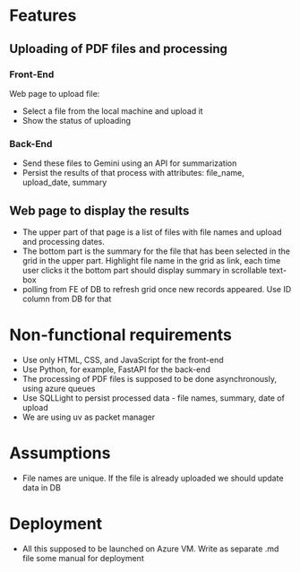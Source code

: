 # Features
## Uploading of PDF files and processing
### Front-End
Web page to upload file:
- Select a file from the local machine and upload it
- Show the status of uploading

### Back-End
- Send these files to Gemini using an API for summarization
- Persist the results of that process with attributes: file_name, upload_date, summary

## Web page to display the results
- The upper part of that page is a list of files with file names and upload and processing dates.
- The bottom part is the summary for the file that has been selected in the grid in the upper part. Highlight file name in the grid as link, each time user clicks it the bottom part should display summary in scrollable text-box
-  polling from FE of DB to refresh grid once new records appeared. Use ID column from DB for that

# Non-functional requirements
- Use only HTML, CSS, and JavaScript for the front-end
- Use Python, for example, FastAPI for the back-end
- The processing of PDF files is supposed to be done asynchronously, using azure queues
- Use SQLLight to persist processed data - file names, summary, date of upload
- We are using uv as packet manager

# Assumptions
- File names are unique. If the file is already uploaded we should update data in DB

# Deployment
- All this supposed to be launched on Azure VM. Write as separate .md file some manual for deployment


